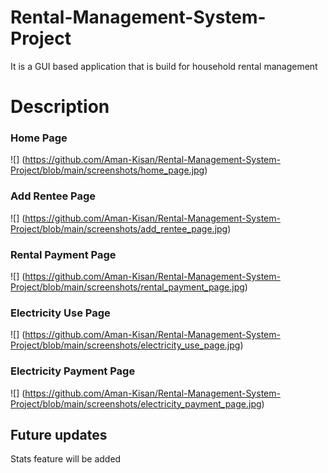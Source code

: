 # Rental-Management-System-Project
It is a GUI based application that is build for household rental management

# Description

### Home Page 
![] (https://github.com/Aman-Kisan/Rental-Management-System-Project/blob/main/screenshots/home_page.jpg)

### Add Rentee Page

![] (https://github.com/Aman-Kisan/Rental-Management-System-Project/blob/main/screenshots/add_rentee_page.jpg)

### Rental Payment Page

![] (https://github.com/Aman-Kisan/Rental-Management-System-Project/blob/main/screenshots/rental_payment_page.jpg)

### Electricity Use Page

![] (https://github.com/Aman-Kisan/Rental-Management-System-Project/blob/main/screenshots/electricity_use_page.jpg)

### Electricity Payment Page

![] (https://github.com/Aman-Kisan/Rental-Management-System-Project/blob/main/screenshots/electricity_payment_page.jpg)

## Future updates

Stats feature will be added 
